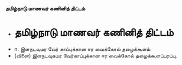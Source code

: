 **தமிழ்நாடு மாணவர் கணினித் திட்டம்**
- # தமிழ்நாடு மாணவர் கணினித் திட்டம்
- n. இளநடவுமர வேர் காப்புக்கான ஈர வைக்கோல் தழைக்கூளம்
- (வினை) இளநடவுகமர வேர்காப்புக்கான ஈர வைக்கோல் தழைக்கூளப்பரப்பு.

